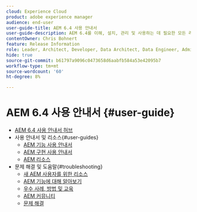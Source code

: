 ```yaml
---
cloud: Experience Cloud
product: adobe experience manager
audience: end-user
user-guide-title: AEM 6.4 사용 안내서
user-guide-description: AEM 6.4를 이해, 설치, 관리 및 사용하는 데 필요한 모든 리소스에 대한 개요입니다.
contentOwner: Chris Bohnert
feature: Release Information
role: Leader, Architect, Developer, Data Architect, Data Engineer, Admin, User
hide: true
source-git-commit: b61797a9096c0473658d6aabfb584a53e42095b7
workflow-type: tm+mt
source-wordcount: '60'
ht-degree: 8%

---
```



# AEM 6.4 사용 안내서 {#user-guide}

+ [AEM 6.4 사용 안내서 허브](home.md)
+ 사용 안내서 및 리소스{#user-guides}
   + [AEM 기능 사용 안내서](capabilities.md)
   + [AEM 구현 사용 안내서](implementation.md)
   + [AEM 리소스](resources.md)
+ 문제 해결 및 도움말{#troubleshooting}
   + [새 AEM 사용자를 위한 리소스](new.md)
   + [AEM 기능에 대해 알아보기](learn.md)
   + [우수 사례, 방법 및 교육](best-practice.md)
   + [AEM 커뮤니티](community.md)
   + [문제 해결](troubleshooting.md)
